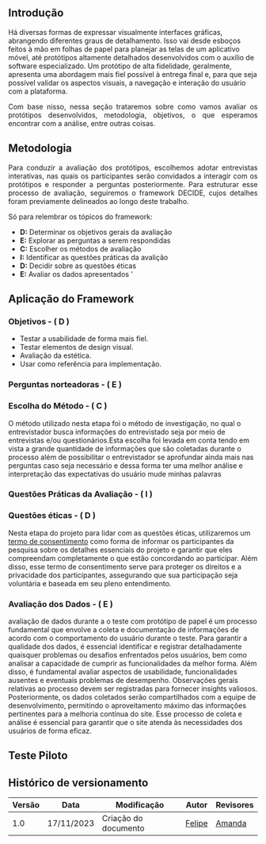 ## Introdução

<p style="text-align: justify">

Há diversas formas de expressar visualmente interfaces gráficas, abrangendo diferentes graus de detalhamento. Isso vai desde esboços feitos à mão em folhas de papel para planejar as telas de um aplicativo móvel, até protótipos altamente detalhados desenvolvidos com o auxílio de software especializado. Um protótipo de alta fidelidade, geralmente, apresenta uma abordagem mais fiel possível à entrega final e, para que seja possível validar os aspectos visuais, a navegação e interação do usuário com a plataforma.
</p>
<p style="text-align: justify">
Com base nisso, nessa seção trataremos sobre como vamos avaliar os protótipos desenvolvidos, metodologia, objetivos, o que esperamos encontrar com a análise, entre outras coisas.
</p>

## Metodologia

<p style="text-align: justify">
Para conduzir a avaliação dos protótipos, escolhemos adotar entrevistas interativas, nas quais os participantes serão convidados a interagir com os protótipos e responder a perguntas posteriormente. Para estruturar esse processo de avaliação, seguiremos o framework DECIDE, cujos detalhes foram previamente delineados ao longo deste trabalho.
</p>

Só para relembrar os tópicos do framework:

 - **D:** Determinar os objetivos gerais da avaliação
 - **E:** Explorar as perguntas a serem respondidas
 - **C:** Escolher os métodos de avaliação
 - **I:** Identificar as questões práticas da avalição
 - **D:** Decidir sobre as questões éticas
 - **E:** Avaliar os dados apresentados
'
## Aplicação do Framework

### Objetivos - ( D )

- Testar a usabilidade de forma mais fiel.
- Testar elementos de design visual.
- Avaliação da estética.
- Usar como referência para implementação.

### Perguntas norteadoras - ( E )

### Escolha do Método - ( C )

O método utilizado nesta etapa foi o método de investigação, no qual o entrevistador busca informações do entrevistado seja por meio de entrevistas e/ou questionários.Esta escolha foi levada em conta tendo em vista a grande quantidade de informações que são coletadas durante o processo além de possibilitar o entrevistador se aprofundar ainda mais nas perguntas caso seja necessário e dessa forma ter uma melhor análise e interpretação das expectativas do usuário  mude minhas palavras

### Questões Práticas da Avaliação - ( I )

### Questões éticas - ( D )

Nesta etapa do projeto para lidar com as questões éticas, utilizaremos um <a href="https://interacao-humano-computador.github.io/2023.2--BRB-Mobilidade/analiseRequisitos/aspectos_eticos/" target= "_blank">termo de consentimento</a> como forma de informar os participantes da pesquisa sobre os detalhes essenciais do projeto e garantir que eles compreendam completamente o que estão concordando ao participar. Além disso, esse termo de consentimento serve para proteger os direitos e a privacidade dos participantes, assegurando que sua participação seja voluntária e baseada em seu pleno entendimento.

### Avaliação dos Dados - ( E )

 avaliação de dados durante a o teste com protótipo de papel é um processo fundamental que envolve a coleta e documentação de informações de acordo com o comportamento do usuário durante o teste. Para garantir a qualidade dos dados, é essencial identificar e registrar detalhadamente quaisquer problemas ou desafios enfrentados pelos usuários, bem como analisar a capacidade de cumprir as funcionalidades da melhor forma. Além disso, é fundamental avaliar aspectos de usabilidade, funcionalidades ausentes e eventuais problemas de desempenho. Observações gerais relativas ao processo devem ser registradas para fornecer insights valiosos. Posteriormente, os dados coletados serão compartilhados com a equipe de desenvolvimento, permitindo o aproveitamento máximo das informações pertinentes para a melhoria contínua do site. Esse processo de coleta e análise é essencial para garantir que o site atenda às necessidades dos usuários de forma eficaz.


## Teste Piloto


## Histórico de versionamento

| Versão | Data       | Modificação                             | Autor                         | Revisores                         |
| ------ | ---------- | --------------------------------------- | ----------------------------- | ----------------------------- |
|    1.0   |   17/11/2023   |   Criação do documento |  [Felipe](https://github.com/FHansen98) |  [Amanda](https://github.com/Amandaaaaabreu)|
